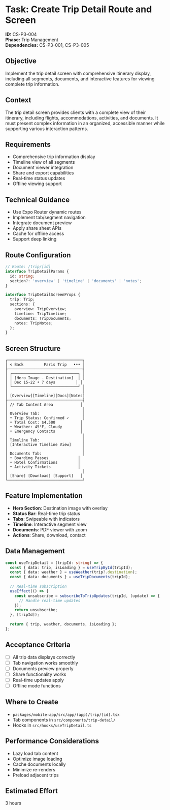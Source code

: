 # Task: Create Trip Detail Route and Screen

**ID:** CS-P3-004  
**Phase:** Trip Management  
**Dependencies:** CS-P3-001, CS-P3-005

## Objective
Implement the trip detail screen with comprehensive itinerary display, including all segments, documents, and interactive features for viewing complete trip information.

## Context
The trip detail screen provides clients with a complete view of their itinerary, including flights, accommodations, activities, and documents. It must present complex information in an organized, accessible manner while supporting various interaction patterns.

## Requirements
- Comprehensive trip information display
- Timeline view of all segments
- Document viewer integration
- Share and export capabilities
- Real-time status updates
- Offline viewing support

## Technical Guidance
- Use Expo Router dynamic routes
- Implement tab/segment navigation
- Integrate document preview
- Apply share sheet APIs
- Cache for offline access
- Support deep linking

## Route Configuration
```typescript
// Route: /trip/[id]
interface TripDetailParams {
  id: string;
  section?: 'overview' | 'timeline' | 'documents' | 'notes';
}

interface TripDetailScreenProps {
  trip: Trip;
  sections: {
    overview: TripOverview;
    timeline: TripTimeline;
    documents: TripDocuments;
    notes: TripNotes;
  };
}
```

## Screen Structure
```
┌─────────────────────────────────┐
│ < Back         Paris Trip   ••• │
├─────────────────────────────────┤
│ ┌─────────────────────────────┐ │
│ │ [Hero Image - Destination]  │ │
│ │ Dec 15-22 • 7 days         │ │
│ └─────────────────────────────┘ │
│                                 │
│ [Overview][Timeline][Docs][Notes]
├─────────────────────────────────┤
│ // Tab Content Area            │
│                                 │
│ Overview Tab:                   │
│ • Trip Status: Confirmed ✓      │
│ • Total Cost: $4,500           │
│ • Weather: 45°F, Cloudy        │
│ • Emergency Contacts           │
│                                 │
│ Timeline Tab:                   │
│ [Interactive Timeline View]     │
│                                 │
│ Documents Tab:                  │
│ • Boarding Passes             │
│ • Hotel Confirmations         │
│ • Activity Tickets            │
│                                 │
│ [Share] [Download] [Support]   │
└─────────────────────────────────┘
```

## Feature Implementation
- **Hero Section**: Destination image with overlay
- **Status Bar**: Real-time trip status
- **Tabs**: Swipeable with indicators
- **Timeline**: Interactive segment view
- **Documents**: PDF viewer with zoom
- **Actions**: Share, download, contact

## Data Management
```typescript
const useTripDetail = (tripId: string) => {
  const { data: trip, isLoading } = useTripById(tripId);
  const { data: weather } = useWeather(trip?.destination);
  const { data: documents } = useTripDocuments(tripId);
  
  // Real-time subscription
  useEffect(() => {
    const unsubscribe = subscribeToTripUpdates(tripId, (update) => {
      // Handle real-time updates
    });
    return unsubscribe;
  }, [tripId]);
  
  return { trip, weather, documents, isLoading };
};
```

## Acceptance Criteria
- [ ] All trip data displays correctly
- [ ] Tab navigation works smoothly
- [ ] Documents preview properly
- [ ] Share functionality works
- [ ] Real-time updates apply
- [ ] Offline mode functions

## Where to Create
- `packages/mobile-app/src/app/(app)/trip/[id].tsx`
- Tab components in `src/components/trip-detail/`
- Hooks in `src/hooks/useTripDetail.ts`

## Performance Considerations
- Lazy load tab content
- Optimize image loading
- Cache documents locally
- Minimize re-renders
- Preload adjacent trips

## Estimated Effort
3 hours